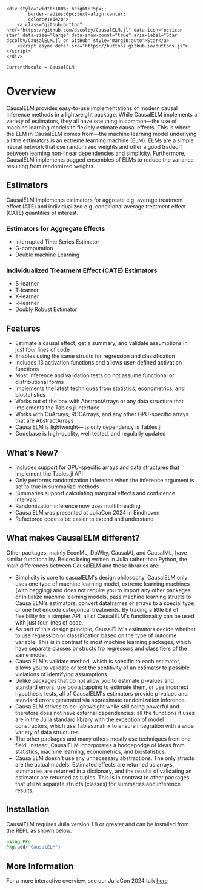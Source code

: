 ```@raw html
<div style="width:100%; height:15px;;
        border-radius:6px;text-align:center;
        color:#1e1e20">
    <a class="github-button" href="https://github.com/dscolby/CausalELM.jl" data-icon="octicon-star" data-size="large" data-show-count="true" aria-label="Star dscolby/CausalELM.jl on GitHub" style="margin:auto">Star</a>
    <script async defer src="https://buttons.github.io/buttons.js"></script>
</div>
```

```@meta
CurrentModule = CausalELM
```

# Overview

CausalELM provides easy-to-use implementations of modern causal inference methods in a 
lightweight package. While CausalELM implements a variety of estimators, they all have one 
thing in common—the use of machine learning models to flexibly estimate causal effects. This 
is where the ELM in CausalELM comes from—the machine learning model underlying all the 
estimators is an extreme learning machine (ELM). ELMs are a simple neural network that use 
randomized weights and offer a good tradeoff between learning non-linear dependencies and 
simplicity. Furthermore, CausalELM implements bagged ensembles of ELMs to reduce the 
variance resulting from randomized weights.

## Estimators
CausalELM implements estimators for aggreate e.g. average treatment effect (ATE) and 
individualized e.g. conditional average treatment effect (CATE) quantities of interest.

### Estimators for Aggregate Effects
*   Interrupted Time Series Estimator
*   G-computation
*   Double machine Learning

### Individualized Treatment Effect (CATE) Estimators
*   S-learner
*   T-learner
*   X-learner
*   R-learner
*   Doubly Robust Estimator

## Features
*   Estimate a causal effect, get a summary, and validate assumptions in just four lines of code
*   Enables using the same structs for regression and classification
*   Includes 13 activation functions and allows user-defined activation functions
*   Most inference and validation tests do not assume functional or distributional forms
*   Implements the latest techniques from statistics, econometrics, and biostatistics
*   Works out of the box with AbstractArrays or any data structure that implements the Tables.jl interface
*   Works with CuArrays, ROCArrays, and any other GPU-specific arrays that are AbstractArrays
*   CausalELM is lightweight—its only dependency is Tables.jl
*   Codebase is high-quality, well tested, and regularly updated

## What's New?
*   Includes support for GPU-specific arrays and data structures that implement the Tables.jl API
*   Only performs randomization inference when the inference argument is set to true in summarize methods
*   Summaries support calculating marginal effects and confidence intervals
*   Randomization inference now uses multithreading
*   CausalELM was presented at JuliaCon 2024 in Eindhoven
*   Refactored code to be easier to extend and understand

## What makes CausalELM different?
Other packages, mainly EconML, DoWhy, CausalAI, and CausalML, have similar funcitonality. 
Beides being written in Julia rather than Python, the main differences between CausalELM and 
these libraries are:
*   Simplicity is core to casualELM's design philosophy. CausalELM only uses one type of
    machine learning model, extreme learning machines (with bagging) and does not require 
    you to import any other packages or initialize machine learning models, pass machine 
    learning structs to CausalELM's estimators, convert dataframes or arrays to a special 
    type, or one hot encode categorical treatments. By trading a little bit of flexibility 
    for a simpler API, all of CausalELM's functionality can be used with just four lines of 
    code.
*   As part of this design principle, CausalELM's estimators decide whether to use regression 
    or classification based on the type of outcome variable. This is in contrast to most 
    machine learning packages, which have separate classes or structs fro regressors and 
    classifiers of the same model.
*   CausalELM's validate method, which is specific to each estimator, allows you to validate 
    or test the sentitivity of an estimator to possible violations of identifying assumptions.
*   Unlike packages that do not allow you to estimate p-values and standard errors, use 
    bootstrapping to estimate them, or use incorrect hypothesis tests, all of CausalELM's 
    estimators provide p-values and standard errors generated via approximate randomization 
    inference. 
*   CausalELM strives to be lightweight while still being powerful and therefore does not 
    have external dependencies: all the functions it uses are in the Julia standard library
    with the exception of model constructors, which use Tables.matrix to ensure integration 
    with a wide variety of data structures.
*   The other packages and many others mostly use techniques from one field. Instead, 
    CausalELM incorporates a hodgepodge of ideas from statistics, machine learning, 
    econometrics, and biostatistics.
*   CausalELM doesn't use any unnecessary abstractions. The only structs are the actual 
    models. Estimated effects are returned as arrays, summaries are returned in a dictionary, 
    and the results of validating an estimator are returned as tuples. This is in contrast 
    to other packages that utilize separate structs (classes) for summaries and inference 
    results.

## Installation
CausalELM requires Julia version 1.8 or greater and can be installed from the REPL as shown 
below. 
```julia
using Pkg 
Pkg.add("CausalELM")
```
## More Information
For a more interactive overview, see our JuliaCon 2024 talk [here](https://www.youtube.com/watch?v=hh_cyj8feu8&t=26s)
